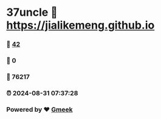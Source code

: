 # 37uncle :link: https://jialikemeng.github.io 
### :page_facing_up: [42](https://jialikemeng.github.io/tag.html) 
### :speech_balloon: 0 
### :hibiscus: 76217 
### :alarm_clock: 2024-08-31 07:37:28 
### Powered by :heart: [Gmeek](https://github.com/Meekdai/Gmeek)
